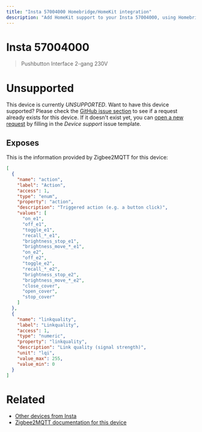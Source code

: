```yaml
---
title: "Insta 57004000 Homebridge/HomeKit integration"
description: "Add HomeKit support to your Insta 57004000, using Homebridge, Zigbee2MQTT and homebridge-z2m."
---
```

<!---
This file has been GENERATED using src/docgen/docgen.ts
DO NOT EDIT THIS FILE MANUALLY!
-->
# Insta 57004000
> Pushbutton Interface 2-gang 230V


# Unsupported

This device is currently *UNSUPPORTED*.
Want to have this device supported? Please check the [GitHub issue section](https://github.com/itavero/homebridge-z2m/issues?q=57004000) to see if a request already exists for this device.
If it doesn't exist yet, you can [open a new request](https://github.com/itavero/homebridge-z2m/issues/new?assignees=&labels=enhancement&template=device_support.yml&title=%5BDevice%5D+Insta%2057004000&model=Insta%2057004000&exposes=%5B%0A%20%20%7B%0A%20%20%20%20%22name%22%3A%20%22action%22%2C%0A%20%20%20%20%22label%22%3A%20%22Action%22%2C%0A%20%20%20%20%22access%22%3A%201%2C%0A%20%20%20%20%22type%22%3A%20%22enum%22%2C%0A%20%20%20%20%22property%22%3A%20%22action%22%2C%0A%20%20%20%20%22description%22%3A%20%22Triggered%20action%20(e.g.%20a%20button%20click)%22%2C%0A%20%20%20%20%22values%22%3A%20%5B%0A%20%20%20%20%20%20%22on_e1%22%2C%0A%20%20%20%20%20%20%22off_e1%22%2C%0A%20%20%20%20%20%20%22toggle_e1%22%2C%0A%20%20%20%20%20%20%22recall_*_e1%22%2C%0A%20%20%20%20%20%20%22brightness_stop_e1%22%2C%0A%20%20%20%20%20%20%22brightness_move_*_e1%22%2C%0A%20%20%20%20%20%20%22on_e2%22%2C%0A%20%20%20%20%20%20%22off_e2%22%2C%0A%20%20%20%20%20%20%22toggle_e2%22%2C%0A%20%20%20%20%20%20%22recall_*_e2%22%2C%0A%20%20%20%20%20%20%22brightness_stop_e2%22%2C%0A%20%20%20%20%20%20%22brightness_move_*_e2%22%2C%0A%20%20%20%20%20%20%22close_cover%22%2C%0A%20%20%20%20%20%20%22open_cover%22%2C%0A%20%20%20%20%20%20%22stop_cover%22%0A%20%20%20%20%5D%0A%20%20%7D%2C%0A%20%20%7B%0A%20%20%20%20%22name%22%3A%20%22linkquality%22%2C%0A%20%20%20%20%22label%22%3A%20%22Linkquality%22%2C%0A%20%20%20%20%22access%22%3A%201%2C%0A%20%20%20%20%22type%22%3A%20%22numeric%22%2C%0A%20%20%20%20%22property%22%3A%20%22linkquality%22%2C%0A%20%20%20%20%22description%22%3A%20%22Link%20quality%20(signal%20strength)%22%2C%0A%20%20%20%20%22unit%22%3A%20%22lqi%22%2C%0A%20%20%20%20%22value_max%22%3A%20255%2C%0A%20%20%20%20%22value_min%22%3A%200%0A%20%20%7D%0A%5D) by filling in the _Device support_ issue template.

## Exposes

This is the information provided by Zigbee2MQTT for this device:

```json
[
  {
    "name": "action",
    "label": "Action",
    "access": 1,
    "type": "enum",
    "property": "action",
    "description": "Triggered action (e.g. a button click)",
    "values": [
      "on_e1",
      "off_e1",
      "toggle_e1",
      "recall_*_e1",
      "brightness_stop_e1",
      "brightness_move_*_e1",
      "on_e2",
      "off_e2",
      "toggle_e2",
      "recall_*_e2",
      "brightness_stop_e2",
      "brightness_move_*_e2",
      "close_cover",
      "open_cover",
      "stop_cover"
    ]
  },
  {
    "name": "linkquality",
    "label": "Linkquality",
    "access": 1,
    "type": "numeric",
    "property": "linkquality",
    "description": "Link quality (signal strength)",
    "unit": "lqi",
    "value_max": 255,
    "value_min": 0
  }
]
```

# Related
* [Other devices from Insta](../index.md#insta)
* [Zigbee2MQTT documentation for this device](https://www.zigbee2mqtt.io/devices/57004000.html)